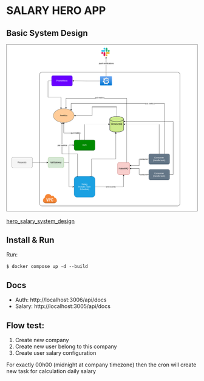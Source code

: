 # SALARY HERO APP

## Basic System Design
![alt text](image/salary_hero_design.png)

[hero_salary_system_design](https://viewer.diagrams.net/?tags=%7B%7D&highlight=0000ff&edit=_blank&layers=1&nav=1&title=Untitled%20Diagram.drawio#Uhttps%3A%2F%2Fdrive.google.com%2Fuc%3Fid%3D190rB9xnCYO6CqR-1Emsp9TMjQPeYJIOH%26export%3Ddownload#%7B%22pageId%22%3A%22cr6ubANpRbbj3fDNgJnN%22%7D)

## Install & Run
Run: 
```
$ docker compose up -d --build
```

## Docs
- Auth: http://localhost:3006/api/docs
- Salary: http://localhost:3005/api/docs

## Flow test:
1. Create new company
2. Create new user belong to this company
3. Create user salary configuration

For exactly 00h00 (midnight at company timezone) then the cron will create new task for calculation daily salary